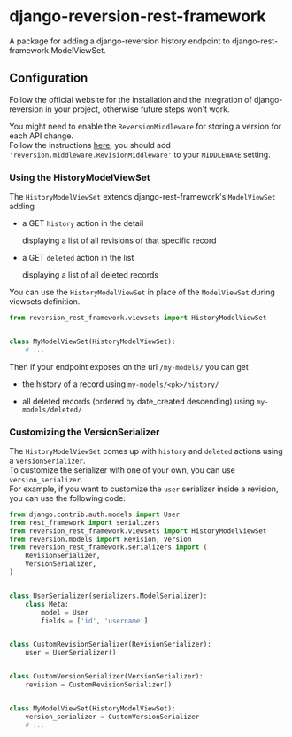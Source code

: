 # django-reversion-rest-framework

A package for adding a django-reversion history endpoint to django-rest-framework ModelViewSet.


## Configuration

Follow the official website for the installation and the integration of django-reversion in your project, otherwise future steps won't work.

You might need to enable the `ReversionMiddleware` for storing a version for each API change.<br>
Follow the instructions [here](https://django-reversion.readthedocs.io/en/stable/middleware.html),
you should add `'reversion.middleware.RevisionMiddleware'` to your `MIDDLEWARE` setting.


### Using the HistoryModelViewSet

The `HistoryModelViewSet` extends django-rest-framework's `ModelViewSet` adding

- a GET `history` action in the detail

    displaying a list of all revisions of that specific record

- a GET `deleted` action in the list

    displaying a list of all deleted records

You can use the `HistoryModelViewSet` in place of the `ModelViewSet`
during viewsets definition.

```py
from reversion_rest_framework.viewsets import HistoryModelViewSet


class MyModelViewSet(HistoryModelViewSet):
    # ...
```

Then if your endpoint exposes on the url `/my-models/` you can get

- the history of a record using `my-models/<pk>/history/`

- all deleted records (ordered by date_created descending) using `my-models/deleted/`


### Customizing the VersionSerializer

The `HistoryModelViewSet` comes up with `history` and `deleted` actions using a `VersionSerializer`.<br>
To customize the serializer with one of your own, you can use `version_serializer`.<br>
For example, if you want to customize the `user` serializer inside a revision,
you can use the following code:

```py
from django.contrib.auth.models import User
from rest_framework import serializers
from reversion_rest_framework.viewsets import HistoryModelViewSet
from reversion.models import Revision, Version
from reversion_rest_framework.serializers import (
    RevisionSerializer,
    VersionSerializer,
)


class UserSerializer(serializers.ModelSerializer):
    class Meta:
        model = User
        fields = ['id', 'username']


class CustomRevisionSerializer(RevisionSerializer):
    user = UserSerializer()


class CustomVersionSerializer(VersionSerializer):
    revision = CustomRevisionSerializer()


class MyModelViewSet(HistoryModelViewSet):
    version_serializer = CustomVersionSerializer
    # ...
```
